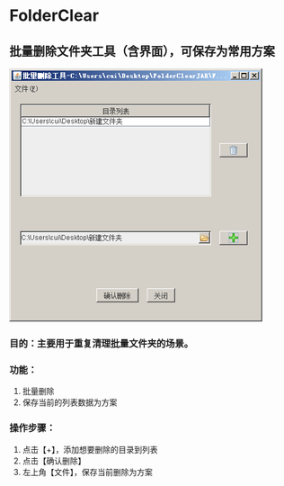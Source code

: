 # FolderClear
## 批量删除文件夹工具（含界面），可保存为常用方案</br>
![img](https://github.com/skyVea/FolderClear/blob/master/Img/ui.png)
### 目的：主要用于重复清理批量文件夹的场景。</br>
### 功能：
1. 批量删除</br>
2. 保存当前的列表数据为方案</br>
### 操作步骤：</br>
1. 点击【+】，添加想要删除的目录到列表</br>
2. 点击【确认删除】</br>
3. 左上角【文件】，保存当前删除为方案</br>


